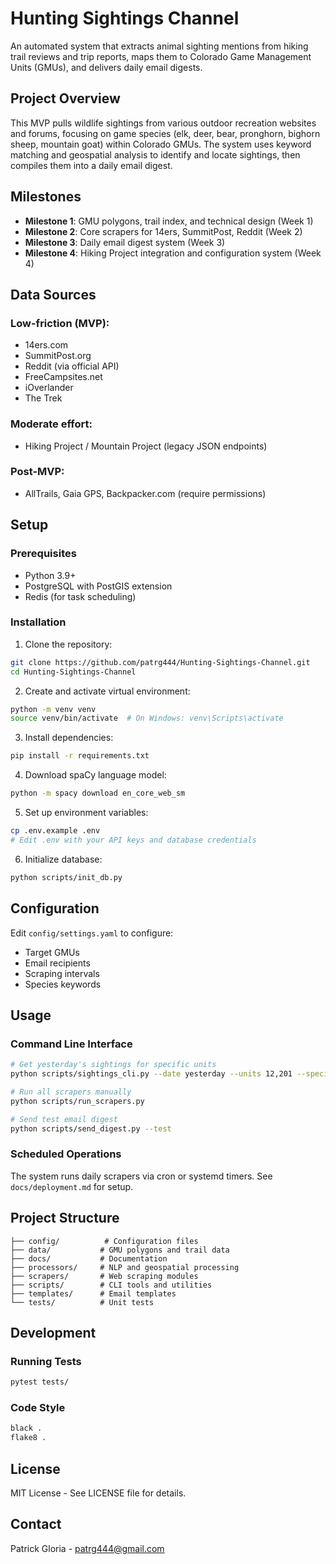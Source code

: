 # Hunting Sightings Channel

An automated system that extracts animal sighting mentions from hiking trail reviews and trip reports, maps them to Colorado Game Management Units (GMUs), and delivers daily email digests.

## Project Overview

This MVP pulls wildlife sightings from various outdoor recreation websites and forums, focusing on game species (elk, deer, bear, pronghorn, bighorn sheep, mountain goat) within Colorado GMUs. The system uses keyword matching and geospatial analysis to identify and locate sightings, then compiles them into a daily email digest.

## Milestones

- **Milestone 1**: GMU polygons, trail index, and technical design (Week 1)
- **Milestone 2**: Core scrapers for 14ers, SummitPost, Reddit (Week 2)
- **Milestone 3**: Daily email digest system (Week 3)
- **Milestone 4**: Hiking Project integration and configuration system (Week 4)

## Data Sources

### Low-friction (MVP):
- 14ers.com
- SummitPost.org
- Reddit (via official API)
- FreeCampsites.net
- iOverlander
- The Trek

### Moderate effort:
- Hiking Project / Mountain Project (legacy JSON endpoints)

### Post-MVP:
- AllTrails, Gaia GPS, Backpacker.com (require permissions)

## Setup

### Prerequisites
- Python 3.9+
- PostgreSQL with PostGIS extension
- Redis (for task scheduling)

### Installation

1. Clone the repository:
```bash
git clone https://github.com/patrg444/Hunting-Sightings-Channel.git
cd Hunting-Sightings-Channel
```

2. Create and activate virtual environment:
```bash
python -m venv venv
source venv/bin/activate  # On Windows: venv\Scripts\activate
```

3. Install dependencies:
```bash
pip install -r requirements.txt
```

4. Download spaCy language model:
```bash
python -m spacy download en_core_web_sm
```

5. Set up environment variables:
```bash
cp .env.example .env
# Edit .env with your API keys and database credentials
```

6. Initialize database:
```bash
python scripts/init_db.py
```

## Configuration

Edit `config/settings.yaml` to configure:
- Target GMUs
- Email recipients
- Scraping intervals
- Species keywords

## Usage

### Command Line Interface
```bash
# Get yesterday's sightings for specific units
python scripts/sightings_cli.py --date yesterday --units 12,201 --species elk

# Run all scrapers manually
python scripts/run_scrapers.py

# Send test email digest
python scripts/send_digest.py --test
```

### Scheduled Operations
The system runs daily scrapers via cron or systemd timers. See `docs/deployment.md` for setup.

## Project Structure
```
├── config/          # Configuration files
├── data/           # GMU polygons and trail data
├── docs/           # Documentation
├── processors/     # NLP and geospatial processing
├── scrapers/       # Web scraping modules
├── scripts/        # CLI tools and utilities
├── templates/      # Email templates
└── tests/          # Unit tests
```

## Development

### Running Tests
```bash
pytest tests/
```

### Code Style
```bash
black .
flake8 .
```

## License

MIT License - See LICENSE file for details.

## Contact

Patrick Gloria - patrg444@gmail.com
